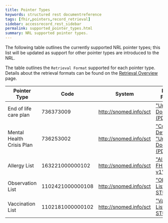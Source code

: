 ```yaml
---
title: Pointer Types
keywords: structured rest documentreference
tags: [fhir,pointers,record_retrieval]
sidebar: accessrecord_rest_sidebar
permalink: supported_pointer_types.html
summary: NRL supported pointer types.
---
```


The following table outlines the currently supported NRL pointer types; this list will be updated as support for other pointer types are introduced to the NRL.

The table outlines the `Retrieval Format` supported for each pointer type. Details about the retrieval formats can be found on the [Retrieval Overview](retrieval_overview.html) page.

| Pointer Type | Code | System | Retrieval Format(s) |
| --- | --- | --- | --- |
| End of life care plan | 736373009 | http://snomed.info/sct | ["Unstructured Document (PDF)"](retreival_unstructured_document.html) |
| Mental Health Crisis Plan | 736253002 | http://snomed.info/sct | ["Contact Details"](retrieval_contact_details.html) <br/>["Unstructured Document (PDF)"](retreival_unstructured_document.html) |
| Allergy List | 163221000000102 | http://snomed.info/sct | ["Allergy List - FHIR STU3 v1"](retrieval_allergies_fhir_stu3.html) |
| Observation List | 1102421000000108 | http://snomed.info/sct | ["Observation List - FHIR STU3 v1"](retrieval_observations_fhir_stu3.html) |
| Vaccination List | 1102181000000102 | http://snomed.info/sct | ["Vaccination List - FHIR STU3 v1"](retrieval_vaccinations_fhir_stu3.html) |
